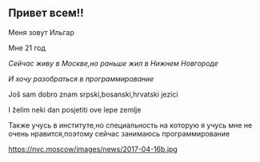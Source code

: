 ## Привет всем!!

Меня зовут Ильгар

Мне 21 год

*Сейчас живу в Москве,но раньше жил в Нижнем Новгороде*

_И хочу разобраться в программирование_


Još sam dobro znam srpski,bosanski,hrvatski jezici

I žеlim neki dan posjetiti ove lepe zemlje


Также учусь в институте,но специальность на которую я учусь мне не очень нравится,поэтому сейчас занимаюсь программирование

https://nvc.moscow/images/news/2017-04-16b.jpg
